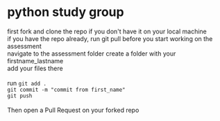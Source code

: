 # python study group
 first fork and clone the repo if you don't have it on your local machine <br>
 if you have the repo already, run git pull before you start working on the assessment <br>
 navigate to the assessment folder create a folder with your firstname_lastname <br>
 add your files there <br>
 <br>
 run ```git add . ```<br>
 ```git commit -m "commit from first_name" ```<br>
 ```git push ``` <br>
 <br>
 Then open a Pull Request on your forked repo

